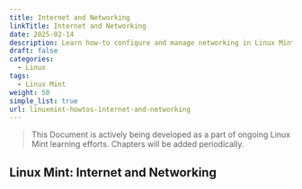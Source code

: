 ```yaml
---
title: Internet and Networking
linkTitle: Internet and Networking
date: 2025-02-14
description: Learn how-to configure and manage networking in Linux Mint with this step-by-step guide on networking tasks and best practices for Linux Mint.
draft: false
categories:
  - Linux
tags:
  - Linux Mint
weight: 50
simple_list: true
url: linuxmint-howtos-internet-and-networking
---
```


> This Document is actively being developed as a part of ongoing Linux Mint learning efforts. Chapters will be added periodically.

## Linux Mint: Internet and Networking

